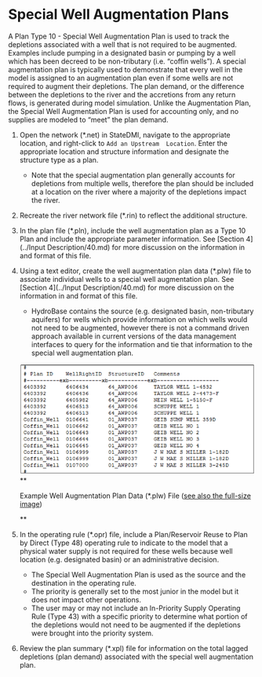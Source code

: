 # Special Well Augmentation Plans #

A Plan Type 10 - Special Well Augmentation Plan is used to track the depletions associated with a well that 
is not required to be augmented. Examples include pumping in a designated basin or pumping by a well which 
has been decreed to be non-tributary (i.e. “coffin wells”). A special augmentation plan is typically used 
to demonstrate that every well in the model is assigned to an augmentation plan even if some wells are not 
required to augment their depletions. The plan demand, or the difference between the depletions to the river 
and the accretions from any return flows, is generated during model simulation. Unlike the Augmentation Plan, 
the Special Well Augmentation Plan is used for accounting only, and no supplies are modeled to “meet” the plan 
demand. 

1. Open the network (\*.net) in StateDMI, navigate to the appropriate location, and right-click to `Add an Upstream 
Location`. Enter the appropriate location and structure information and designate the structure type as a plan. 
	* Note that the special augmentation plan generally accounts for depletions from multiple wells, therefore the 
	plan should be included at a location on the river where a majority of the depletions impact the river.
2. Recreate the river network file (\*.rin) to reflect the additional structure.
3. In the plan file (\*.pln), include the well augmentation plan as a Type 10 Plan and include the appropriate parameter 
information. See [Section 4](../Input Description/40.md) for more discussion on the information in and format of this file.
4. Using a text editor, create the well augmentation plan data (\*.plw) file to associate individual wells to a special 
well augmentation plan. See [Section 4](../Input Description/40.md) for more discussion on the information in and format of this file. 
	* HydroBase contains the source (e.g. designated basin, non-tributary aquifers) for wells which provide information 
	on which wells would not need to be augmented, however there is not a command driven approach available in current 
	versions of the data management interfaces to query for the information and tie that information to the special 
	well augmentation plan. 

    ![710_6_a](710_6_a.PNG)
    **<p style="text-align: left;">
    Example Well Augmentation Plan Data (*.plw) File (<a href="../710_6_a.PNG">see also the full-size image</a>)
    </p>**
	
5. In the operating rule (\*.opr) file, include a Plan/Reservoir Reuse to Plan by Direct (Type 48) operating rule 
to indicate to the model that a physical water supply is not required for these wells because well location (e.g. 
designated basin) or an administrative decision.  
	* The Special Well Augmentation Plan is used as the source and the destination in the operating rule.
	* The priority is generally set to the most junior in the model but it does not impact other operations.
	* The user may or may not include an In-Priority Supply Operating Rule (Type 43) with a specific priority to 
	determine what portion of the depletions would not need to be augmented if the depletions were brought into 
	the priority system.
6.	Review the plan summary (\*.xpl) file for information on the total lagged depletions (plan demand) associated 
with the special well augmentation plan.
